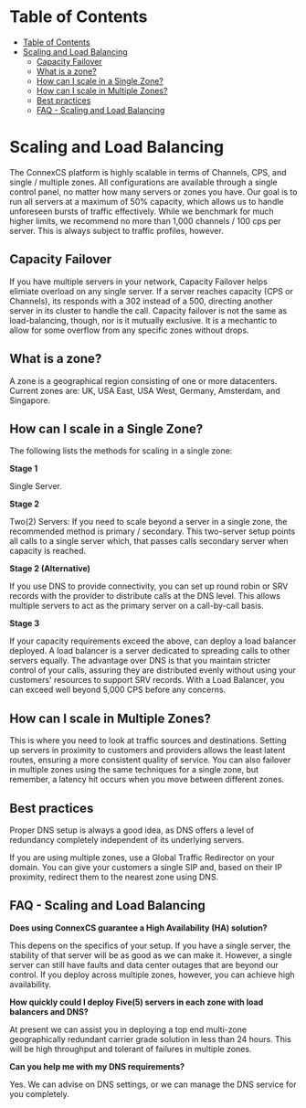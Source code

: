 # Table of Contents

- [Table of Contents](#table-of-contents)
- [Scaling and Load Balancing](#scaling-and-load-balancing)
  - [Capacity Failover](#capacity-failover)
  - [What is a zone?](#what-is-a-zone)
  - [How can I scale in a Single Zone?](#how-can-i-scale-in-a-single-zone)
  - [How can I scale in Multiple Zones?](#how-can-i-scale-in-multiple-zones)
  - [Best practices](#best-practices)
  - [FAQ - Scaling and Load Balancing](#faq---scaling-and-load-balancing)


# Scaling and Load Balancing

The ConnexCS platform is highly scalable in terms of Channels, CPS, and single / multiple zones.  All configurations are available through a single control panel, no matter how many servers or zones you have.  Our goal is to run all servers at a maximum of 50% capacity, which allows us to handle unforeseen bursts of traffic effectively. While we benchmark for much higher limits,  we recommend no more than 1,000 channels / 100 cps per server. This is always subject to traffic profiles, however.

## Capacity Failover
If you have multiple servers in your network, Capacity Failover helps elimiate overload on any single server. If a server reaches capacity (CPS or Channels), its responds with a 302 instead of a 500,  directing another server in its cluster to handle the call.  Capacity failover is not the same as load-balancing, though, nor is it mutually exclusive. It is a mechantic to allow for some overflow from any specific zones without drops.   

## What is a zone?

A zone is a geographical region consisting of one or more datacenters. Current zones are: UK, USA East, USA West, Germany, Amsterdam, and Singapore.

## How can I scale in a Single Zone?
The following lists the methods for scaling in a single zone:

**Stage 1**

Single Server.

**Stage 2**

Two(2) Servers: If you need to scale beyond a server in a single zone, the recommended method is primary / secondary. This two-server setup points all calls to a single server which, that passes calls secondary server when capacity is reached.

**Stage 2 (Alternative)**

If you use  DNS to provide connectivity, you can set up round robin or SRV records with the provider to distribute calls at the DNS level. This allows multiple servers to act as the primary server on a call-by-call basis.

**Stage 3**

If your capacity requirements exceed the above, can deploy a load balancer deployed. A load balancer is a server dedicated to spreading calls to other servers equally. The advantage over DNS is that you maintain stricter control of your calls, assuring they are distributed evenly without using your customers' resources to support SRV records. With a Load Balancer, you can exceed well beyond 5,000 CPS before any concerns.

## How can I scale in Multiple Zones?

This is where you need to look at traffic sources and destinations. Setting up servers in proximity to customers and providers allows the least latent routes, ensuring a more consistent quality of service.  You can also failover in multiple zones using the same techniques for a single zone, but remember, a latency hit occurs when you move between different zones.

## Best practices

Proper DNS setup is always a good idea, as DNS offers a level of redundancy completely independent of its underlying servers.

If you are using multiple zones, use a Global Traffic Redirector on your domain.  You can give your customers a single SIP and, based on their IP proximity, redirect them to the nearest zone using DNS. 

## FAQ  -  Scaling and Load Balancing

**Does using ConnexCS guarantee a High Availability (HA) solution?**

This depens on the specifics of your setup. If you have a single server, the stability of that server will be as good as we can make it. However, a single server can still have faults and data center outages that are beyond our control. If you deploy across multiple zones, however, you can achieve high availability.

**How quickly could I deploy Five(5) servers in each zone with load balancers and DNS?**

At present we can assist you in deploying a top end multi-zone geographically redundant carrier grade solution in less than 24 hours. This will be high throughput and tolerant of failures in multiple zones.

**Can you help me with my DNS requirements?**

Yes. We can advise on DNS settings, or we can manage the DNS service for you completely.
